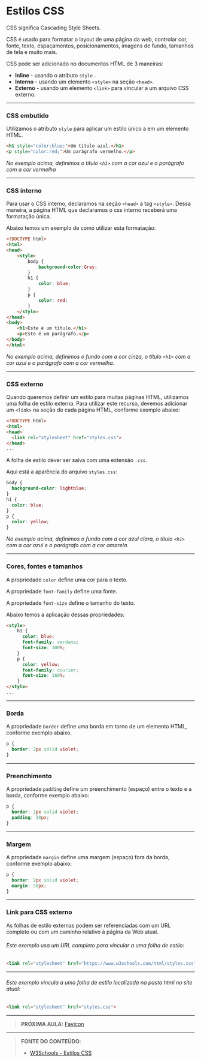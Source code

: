 

# Estilos CSS

CSS significa Cascading Style Sheets.

CSS é usado para formatar o layout de uma página da web, controlar cor, fonte, texto, espaçamentos, posicionamentos, imagens de fundo, tamanhos de tela e muito mais.

CSS pode ser adicionado no documentos HTML de 3 maneiras:

- **Inline** - usando o atributo `style` .
- **Interno** - usando um elemento `<style>` na seção `<head>`.
- **Externo** - usando um elemento `<link>`  para vincular a um arquivo CSS externo.

---

### CSS embutido

Utilizamos o atributo `style` para aplicar um estilo único a em um elemento HTML.

``` html
<h1 style="color:blue;">Um título azul.</h1>
<p style="color:red;">Um parágrafo vermelho.</p>
```

*No exemplo acima, definimos o título `<h1>` com a cor azul e o parágrafo com a cor vermelha*

---

### CSS interno

Para usar o CSS interno,  declaramos na seção `<head>`  a tag `<style>`. Dessa maneira, a página HTML que declaramos o css interno receberá uma formatação única.

Abaixo temos um exemplo de como utilizar esta formatação:

``` html
<!DOCTYPE html>
<html>
<head>
    <style>
        body {
            background-color:Grey;
        }
        h1 {
            color: blue;
        }
        p {
            color: red;
        }
    </style>
</head>
<body>
    <h1>Este é um título.</h1>
    <p>Este é um parágrafo.</p>
</body>
</html>
```

*No exemplo acima, definimos o fundo com a cor cinza, o título `<h1>` com a cor azul e o parágrafo com a cor vermelha.*

---

### CSS externo

Quando queremos definir um estilo para muitas páginas HTML, utilizamos uma folha de estilo externa. Para utilizar este recurso, devemos adicionar um `<link>` na seção de cada página HTML, conforme exemplo abaixo:

``` html
<!DOCTYPE html>
<html>
<head>
  <link rel="stylesheet" href="styles.css">
</head>
...
```

A folha de estilo dever ser salva com uma extensão `.css`.

Aqui está a aparência do arquivo `styles.css`:

``` css
body {
  background-color: lightblue;
}
h1 {
  color: blue;
}
p {
  color: yellow;
}
```

*No exemplo acima, definimos o fundo com a cor azul clara, o título `<h1>` com a cor azul e o parágrafo com a cor amarela.*

---

### Cores, fontes e tamanhos

A propriedade `color` define uma cor para o texto.

A propriedade `font-family` define uma fonte.

A propriedade `font-size` define o tamanho do texto.

Abaixo temos a aplicação dessas propriedades:

```` html
<style>
    h1 {
      color: blue;
      font-family: verdana;
      font-size: 300%;
    }
    p {
      color: yellow;
      font-family: courier;
      font-size: 160%;
    }
</style>
...
````

---

### Borda

A propriedade `border` define uma borda em torno de um elemento HTML, conforme exemplo abaixo.

````css
p {
  border: 2px solid violet;
}
````

---

### Preenchimento

A propriedade `padding` define um preenchimento (espaço) entre o texto e a borda, conforme exemplo abaixo:

```` css
p {
  border: 2px solid violet;
  padding: 30px;
}
````

---

### Margem

A propriedade `margin` define uma margem (espaço) fora da borda, conforme exemplo abaixo:

```` css
p {
  border: 2px solid violet;
  margin: 50px;
}
````

---

### Link para CSS externo

As folhas de estilo externas podem ser referenciadas com um URL completo ou com um caminho relativo à página da Web atual.

###### Este exemplo usa um URL completo para vincular a uma folha de estilo:

```` html
<link rel="stylesheet" href="https://www.w3schools.com/html/styles.css">
````

---

###### Este exemplo vincula a uma folha de estilo localizada na pasta html no site atual: 

```` html
<link rel="stylesheet" href="styles.css">
````

---

> **PRÓXIMA AULA:** [Favicon](../2.7-favicon)

***


> **FONTE DO CONTEÚDO**:
>
> - [W3Schools - Estilos CSS](https://www.w3schools.com/html/html_css.asp)

